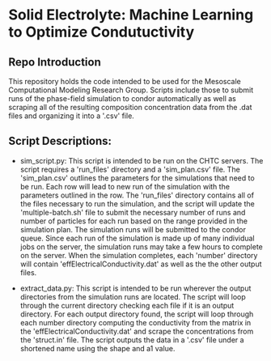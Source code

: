 # Solid Electrolyte: Machine Learning to Optimize Condutuctivity
## Repo Introduction
This repository holds the code intended to be used for the Mesoscale Computational Modeling Research Group. Scripts include those to submit runs of the phase-field simulation to condor automatically as well as scraping all of the resulting composition concentration data from the .dat files and organizing it into a '.csv' file.

## Script Descriptions:

* sim_script.py: This script is intended to be run on the CHTC servers. The script requires a 'run_files' directory and a 'sim_plan.csv' file. The 'sim_plan.csv' outlines the parameters for the simulations that need to be run. Each row will lead to new run of the simulation with the parameters outlined in the row. The 'run_files' directory contains all of the files necessary to run the simulation, and the script will update the 'multiple-batch.sh' file to submit the necessary number of runs and number of particles for each run based on the range provided in the simulation plan. The simulation runs will be submitted to the condor queue. Since each run of the simulation is made up of many individual jobs on the server, the simulation runs may take a few hours to complete on the server. When the simulation completes, each 'number' directory will contain 'effElectricalConductivity.dat' as well as the the other output files.

* extract_data.py: This script is intended to be run wherever the output directories from the simulation runs are located. The script will loop through the current directory checking each file if it is an output directory. For each output directory found, the script will loop through each number directory computing the conductivity from the matrix in the 'effElectricalConductivity.dat' and scrape the concentrations from the 'struct.in' file. The script outputs the data in a '.csv' file under a shortened name using the shape and a1 value.
